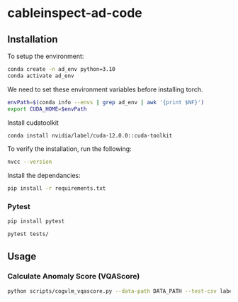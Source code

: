 # cableinspect-ad-code

## Installation

To setup the environment:
```bash
conda create -n ad_env python=3.10
conda activate ad_env
```
We need to set these environment variables before installing torch.
```bash
envPath=$(conda info --envs | grep ad_env | awk '{print $NF}')
export CUDA_HOME=$envPath
```
Install cudatoolkit
```bash
conda install nvidia/label/cuda-12.0.0::cuda-toolkit
```
To verify the installation, run the following:
```bash
nvcc --version
```
Install the dependancies:
```bash
pip install -r requirements.txt
```

### Pytest
```bash
pip install pytest

pytest tests/
```

## Usage
### Calculate Anomaly Score (VQAScore)

```bash 
python scripts/cogvlm_vqascore.py --data-path DATA_PATH --test-csv labels.csv --batch-size 4 --out-csv cables_cogvlm_zero_shot_vqascore.csv
```